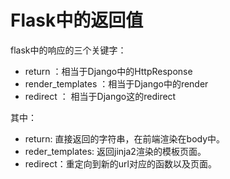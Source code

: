 # Flask中的返回值

flask中的响应的三个关键字：

- return ：相当于Django中的HttpResponse
- render_templates ：相当于Django中的render
- redirect ： 相当于Django这的redirect

其中：

- return: 直接返回的字符串，在前端渲染在body中。
- reder_templates: 返回jinja2渲染的模板页面。
- redirect：重定向到新的url对应的函数以及页面。